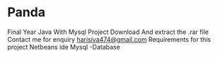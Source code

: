 # Panda

Final Year Java With Mysql Project Download And extract the .rar file
Contact me for enquiry
harisiva474@gmail.com
Requirements for this project
Netbeans ide
Mysql -Database
